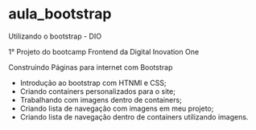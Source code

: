 # aula_bootstrap
Utilizando o bootstrap - DIO


1° Projeto do bootcamp Frontend da Digital Inovation One

Construindo Páginas para internet com Bootstrap

- Introdução ao bootstrap com HTNMl e CSS;
- Criando containers personalizados para o site;
- Trabalhando com imagens dentro de containers;
- Criando lista de navegação com imagens em meu projeto;
- Criando lista de navegação dentro de containers utilizando imagens.

